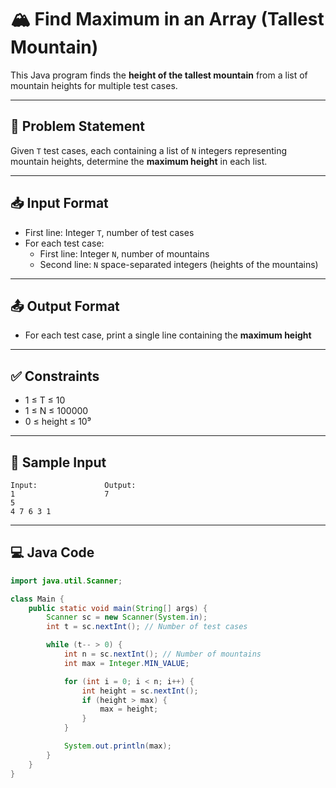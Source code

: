 # 🏔️ Find Maximum in an Array (Tallest Mountain)

This Java program finds the **height of the tallest mountain** from a list of mountain heights for multiple test cases.

---

## 🧠 Problem Statement

Given `T` test cases, each containing a list of `N` integers representing mountain heights, determine the **maximum height** in each list.

---

## 📥 Input Format

- First line: Integer `T`, number of test cases
- For each test case:
  - First line: Integer `N`, number of mountains
  - Second line: `N` space-separated integers (heights of the mountains)

---

## 📤 Output Format

- For each test case, print a single line containing the **maximum height**

---

## ✅ Constraints

- 1 ≤ T ≤ 10  
- 1 ≤ N ≤ 100000  
- 0 ≤ height ≤ 10⁹

---

## 🧪 Sample Input
```
Input:               Output:
1                    7
5
4 7 6 3 1
```
---

## 💻 Java Code

```java
import java.util.Scanner;

class Main {
    public static void main(String[] args) {
        Scanner sc = new Scanner(System.in);
        int t = sc.nextInt(); // Number of test cases

        while (t-- > 0) {
            int n = sc.nextInt(); // Number of mountains
            int max = Integer.MIN_VALUE;

            for (int i = 0; i < n; i++) {
                int height = sc.nextInt();
                if (height > max) {
                    max = height;
                }
            }

            System.out.println(max);
        }
    }
}